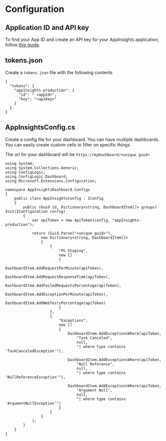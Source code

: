 # Configuration

## Application ID and API key
To find your App ID and create an API key for your AppInsights application, follow [this guide](https://dev.applicationinsights.io/documentation/Authorization/API-key-and-App-ID).

## tokens.json
Create a `tokens.json` file with the following contents

```
{
  "tokens": {
    "appInsights-production": {
      "id": "`<appId>",
      "key": "<apiKey>"
    }
  }
}
```

## AppInsightsConfig.cs
Create a config file for your dashboard. You can have multiple dashboards.
You can easily create custom cells to filter on specific things

The url for your dashboard will be `https://myDashboard/<unique guid>`

```
using System;
using System.Collections.Generic;
using ConfigLogic;
using ConfigLogic.Dashboard;
using Microsoft.Extensions.Configuration;

namespace AppInsightsDashboard.Configs
{
    public class AppInsightsConfig : IConfig
    {
        public (Guid id, Dictionary<string, DashboardItem[]> groups) Init(IConfiguration config)
        {
            var apiToken = new ApiToken(config, "appInsights-production");

            return (Guid.Parse("<unique guid>"),
                new Dictionary<string, DashboardItem[]>
                {
                    {
                        "PG Staging",
                        new []
                        {
                            DashboardItem.AddRequestPerMinute(apiToken),
                            DashboardItem.AddRequestResponseTime(apiToken),
                            DashboardItem.AddFailedRequestsPercentage(apiToken),
                            DashboardItem.AddExceptionPerMinute(apiToken),
                            DashboardItem.AddWebTestsPercentage(apiToken)
                        }
                    },
                    {
                        "Exceptions",
                        new []
                        {
                            DashboardItem.AddExceptionsWhere(apiToken,
                                "Task Canceled",
                                null,
                                "| where type contains 'TaskCanceledException'"),

                            DashboardItem.AddExceptionsWhere(apiToken,
                                "Null Reference",
                                null,
                                "| where type contains 'NullReferenceException'"),

                            DashboardItem.AddExceptionsWhere(apiToken,
                                "Argument Null",
                                null,
                                "| where type contains 'ArgumentNullException'")
                        }
                    }
                }
            );
        }
    }
}

```
